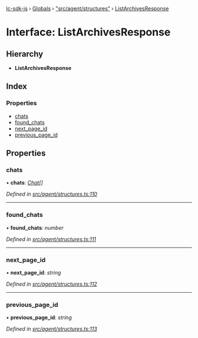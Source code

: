 [lc-sdk-js](../README.md) › [Globals](../globals.md) › ["src/agent/structures"](../modules/_src_agent_structures_.md) › [ListArchivesResponse](_src_agent_structures_.listarchivesresponse.md)

# Interface: ListArchivesResponse

## Hierarchy

* **ListArchivesResponse**

## Index

### Properties

* [chats](_src_agent_structures_.listarchivesresponse.md#chats)
* [found_chats](_src_agent_structures_.listarchivesresponse.md#found_chats)
* [next_page_id](_src_agent_structures_.listarchivesresponse.md#next_page_id)
* [previous_page_id](_src_agent_structures_.listarchivesresponse.md#previous_page_id)

## Properties

###  chats

• **chats**: *[Chat](_src_objects_index_.chat.md)[]*

*Defined in [src/agent/structures.ts:110](https://github.com/livechat/lc-sdk-js/blob/38eeefe/src/agent/structures.ts#L110)*

___

###  found_chats

• **found_chats**: *number*

*Defined in [src/agent/structures.ts:111](https://github.com/livechat/lc-sdk-js/blob/38eeefe/src/agent/structures.ts#L111)*

___

###  next_page_id

• **next_page_id**: *string*

*Defined in [src/agent/structures.ts:112](https://github.com/livechat/lc-sdk-js/blob/38eeefe/src/agent/structures.ts#L112)*

___

###  previous_page_id

• **previous_page_id**: *string*

*Defined in [src/agent/structures.ts:113](https://github.com/livechat/lc-sdk-js/blob/38eeefe/src/agent/structures.ts#L113)*
